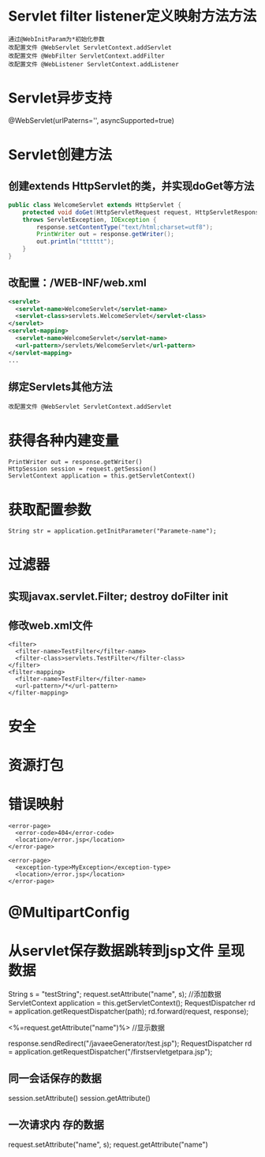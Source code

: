 # Servlet filter listener定义映射方法方法
```
通过@WebInitParam为*初始化参数
改配置文件 @WebServlet ServletContext.addServlet
改配置文件 @WebFilter ServletContext.addFilter
改配置文件 @WebListener ServletContext.addListener
```

# Servlet异步支持
@WebServlet(urlPaterns='', asyncSupported=true)

# Servlet创建方法
## 创建extends HttpServlet的类，并实现doGet等方法
```java
public class WelcomeServlet extends HttpServlet {
	protected void doGet(HttpServletRequest request, HttpServletResponse response)
	throws ServletException, IOException {
		response.setContentType("text/html;charset=utf8");
		PrintWriter out = response.getWriter();
		out.println("tttttt");
	}
}
```

## 改配置：/WEB-INF/web.xml
```xml
<servlet>
  <servlet-name>WelcomeServlet</servlet-name>
  <servlet-class>servlets.WelcomeServlet</servlet-class>
</servlet>
<servlet-mapping>
  <servlet-name>WelcomeServlet</servlet-name>
  <url-pattern>/servlets/WelcomeServlet</url-pattern>
</servlet-mapping>
...
```

## 绑定Servlets其他方法
```
改配置文件 @WebServlet ServletContext.addServlet
```
# 获得各种内建变量
```
PrintWriter out = response.getWriter()
HttpSession session = request.getSession()
ServletContext application = this.getServletContext()
```

# 获取配置参数
```
String str = application.getInitParameter("Paramete-name");
```

# 过滤器
## 实现javax.servlet.Filter; destroy doFilter init
## 修改web.xml文件
```
<filter>
  <filter-name>TestFilter</filter-name>
  <filter-class>servlets.TestFilter</filter-class>
</filter>
<filter-mapping>
  <filter-name>TestFilter</filter-name>
  <url-pattern>/*</url-pattern>
</filter-mapping>
```

# 安全
# 资源打包
# 错误映射
```
<error-page>
  <error-code>404</error-code>
  <location>/error.jsp</location>
</error-page>

<error-page>
  <exception-type>MyException</exception-type>
  <location>/error.jsp</location>
</error-page>
```
# @MultipartConfig

# 从servlet保存数据跳转到jsp文件 呈现数据
<!-- Servlet -->
String s = "testString";
request.setAttribute("name", s);  //添加数据
ServletContext application = this.getServletContext();
RequestDispatcher rd = application.getRequestDispatcher(path);
rd.forward(request, response);
<!-- *.jsp -->
<%=request.getAttribute("name")%> //显示数据

response.sendRedirect("/javaeeGenerator/test.jsp");
RequestDispatcher rd = application.getRequestDispatcher("/firstservletgetpara.jsp");

## 同一会话保存的数据
session.setAttribute() session.getAttribute()
## 一次请求内 存的数据
request.setAttribute("name", s);  request.getAttribute("name")
